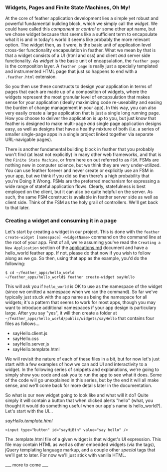 ### Widgets, Pages and Finite State Machines, Oh My!
At the core of feather application development lies a simple yet robust and powerful fundamental building block, which we simply call the _widget_. We could have called this _component_ or _control_ or some other apt name, but we chose widget because that seems like a sufficient term to encapsulate what it is and in today's world it seems like probably the more relevant option. The widget then, as it were, is the basic unit of application level cross-tier functionality encapsulation in feather. What we mean by that is that a widget consists of a UI (html and css) and client _and_ server side functionality. As _widget_ is the basic unit of encapsulation, the `feather page` is the composition layer. A `feather page` is really just a specially templated and instrumented HTML page that just so happens to end with a `.feather.html` extension. 

So you then use these constructs to design your application in terms of pages that each are made up of a composition of widgets, where the widgets represent the most granular level of encapsulation that makes sense for your application (ideally maximizing code re-useability and easing the burden of change management in your app). In this way, you can also very easily create a large application that is just a single long running page. How you choose to deliver the application is up to you, but just know that feather is designed to make multi-page _and_ single page application designs easy, as well as designs that have a healthy mixture of both (i.e. a series of smaller single-page apps in a single project linked together via separate URL-navigable pages).

There is another fundamental building block in feather that you probably won't find (at least not explicitly) in many other web frameworks, and that is the `Finite State Machine`, or from here on out referred to as `FSM`. FSMs are nothing new in computer science, but we think they are very under-utilized. You can use feather forever and never create or explicitly use an FSM in your app, but we think if you did so then there's a high probability that you're Doing It Wrong. FSMs are the preferred mechanism for expressing a wide range of stateful application flows. Clearly, statefulness is best employed on the client, but it can also be quite helpful on the server. As such, the same FSM construct is available in feather server side as well as client side. Think of the FSM as the holy grail of controllers. We'll get back to that later.

### Creating a widget and consuming it in a page
Let's start by creating a widget in our project. This is done with the `feather create-widget [namespace] <widgetName>` command on the command line at the root of your app. First of all, we're assuming you've read the `Creating a New Application` section of the [applications.md](applications.md) document and have a hello_world feather app. If not, please do that now if you wish to follow along as we go. So then, using that app as the example, you'd do the following:

    $ cd ~/feather_apps/hello_world
    ~/feather_apps/hello_world$ feather create-widget sayHello

This will ask you if `hello_world` is OK to use as the namespace of the widget (since we omitted a namespace when we ran the command). So far we've typically just stuck with the app name as being the namespace for all widgets; it's a pattern that seems to work for most apps, though you may want to introduce additional namespaces if your app design is particulary large. After you say "yes", it will then create a folder at ` ~/feather_apps/hello_world/public/widgets/sayHello` that contains four files as follows...

  * sayHello.client.js
  * sayHello.css
  * sayHello.server.js
  * sayHello.template.html

We will revisit the nature of each of these files in a bit, but for now let's just start with a few examples of how we can add UI and interactivity to a widget. In the following series of snippets and explanations, we're going to simply show you code and ask you to run the app to see what it does. Some of the code will go unexplained in this series, but by the end it will all make sense, and we'll come back for more details later in the documentation.

So what is our new widget going to look like and what will it do? Quite simply it will contain a button that when clicked alerts "hello" (what, you thought it would do something useful when our app's name is hello_world?). Let's start with the UI...

_sayHello.template.html_

    <input type="button" id="sayHiBtn" value="say hello" />

The <widgetName>.template.html file of a given widget is that widget's UI expression. This file may contain HTML as well as other embedded widgets (via the <widget> tags), jQuery templating language markup, and a couple other _special_ tags that we'll get to later. For now we'll just stick with vanilla HTML.

___ more to come ___